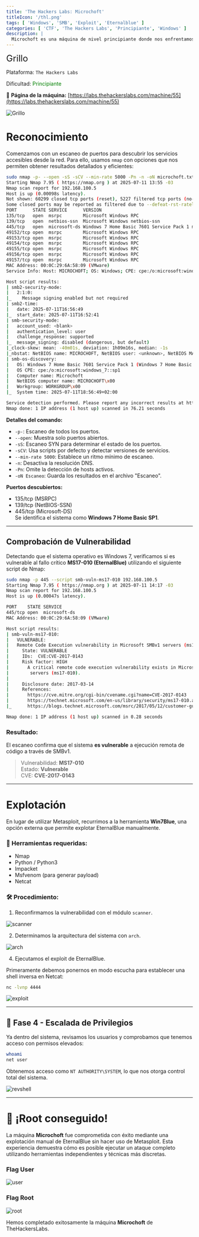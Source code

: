 ```yaml
---
title: 'The Hackers Labs: Microchoft'
titleIcon: '/thl.png'
tags: [ 'Windows', 'SMB', 'Exploit', 'Eternalblue' ]
categories: [ 'CTF', 'The Hackers Labs', 'Principiante', 'Windows' ]
description: |
  Microchoft es una máquina de nivel principiante donde nos enfrentamos a un sistema Windows 7 vulnerable. A través de un escaneo SMB descubrimos que es susceptible a EternalBlue. Sin usar Metasploit, logramos explotar la vulnerabilidad manualmente con herramientas externas y obtuvimos acceso como SYSTEM.
---
```


<font size='5'>Grillo</font>

Plataforma: `The Hackers Labs`

Dificultad: <font color='green'>Principiante</font>

🔗 **Página de la máquina:** [https://labs.thehackerslabs.com/machine/55](https://labs.thehackerslabs.com/machine/55)

![Grillo](/thl/principiante/microchoft/microchoft.png)

# Reconocimiento

Comenzamos con un escaneo de puertos para descubrir los servicios accesibles desde la red. Para ello, usamos `nmap` con opciones que nos permiten obtener resultados detallados y eficientes:

```bash
sudo nmap -p- --open -sS -sCV --min-rate 5000 -Pn -n -oN microchoft.txt 192.168.100.5
Starting Nmap 7.95 ( https://nmap.org ) at 2025-07-11 13:55 -03
Nmap scan report for 192.168.100.5
Host is up (0.00098s latency).                                                                                                                                                                                                              
Not shown: 60299 closed tcp ports (reset), 5227 filtered tcp ports (no-response)                                                                                                                                                            
Some closed ports may be reported as filtered due to --defeat-rst-ratelimit
PORT      STATE SERVICE      VERSION
135/tcp   open  msrpc        Microsoft Windows RPC
139/tcp   open  netbios-ssn  Microsoft Windows netbios-ssn
445/tcp   open  microsoft-ds Windows 7 Home Basic 7601 Service Pack 1 microsoft-ds (workgroup: WORKGROUP)
49152/tcp open  msrpc        Microsoft Windows RPC
49153/tcp open  msrpc        Microsoft Windows RPC
49154/tcp open  msrpc        Microsoft Windows RPC
49155/tcp open  msrpc        Microsoft Windows RPC
49156/tcp open  msrpc        Microsoft Windows RPC
49157/tcp open  msrpc        Microsoft Windows RPC
MAC Address: 00:0C:29:6A:58:09 (VMware)
Service Info: Host: MICROCHOFT; OS: Windows; CPE: cpe:/o:microsoft:windows

Host script results:
| smb2-security-mode: 
|   2:1:0: 
|_    Message signing enabled but not required
| smb2-time: 
|   date: 2025-07-11T16:56:49
|_  start_date: 2025-07-11T16:52:41
| smb-security-mode: 
|   account_used: <blank>
|   authentication_level: user
|   challenge_response: supported
|_  message_signing: disabled (dangerous, but default)
|_clock-skew: mean: -40m01s, deviation: 1h09m16s, median: -1s
|_nbstat: NetBIOS name: MICROCHOFT, NetBIOS user: <unknown>, NetBIOS MAC: 00:0c:29:6a:58:09 (VMware)
| smb-os-discovery: 
|   OS: Windows 7 Home Basic 7601 Service Pack 1 (Windows 7 Home Basic 6.1)
|   OS CPE: cpe:/o:microsoft:windows_7::sp1
|   Computer name: Microchoft
|   NetBIOS computer name: MICROCHOFT\x00
|   Workgroup: WORKGROUP\x00
|_  System time: 2025-07-11T18:56:49+02:00

Service detection performed. Please report any incorrect results at https://nmap.org/submit/ .
Nmap done: 1 IP address (1 host up) scanned in 76.21 seconds
```

**Detalles del comando:**

- `-p-`: Escaneo de todos los puertos.
- `--open`: Muestra solo puertos abiertos.
- `-sS`: Escaneo SYN para determinar el estado de los puertos.
- `-sCV`: Usa scripts por defecto y detectar versiones de servicios.
- `--min-rate 5000`: Establece un ritmo mínimo de escaneo.
- `-n`: Desactiva la resolución DNS.
- `-Pn`: Omite la detección de hosts activos.
- `-oN Escaneo`: Guarda los resultados en el archivo "Escaneo".

**Puertos descubiertos:**

- 135/tcp (MSRPC)
- 139/tcp (NetBIOS-SSN)
- 445/tcp (Microsoft-DS)  
Se identifica el sistema como **Windows 7 Home Basic SP1**.

---

## Comprobación de Vulnerabilidad

Detectando que el sistema operativo es Windows 7, verificamos si es vulnerable al fallo crítico **MS17-010 (EternalBlue)** utilizando el siguiente script de Nmap:

```bash
sudo nmap -p 445 --script smb-vuln-ms17-010 192.168.100.5
Starting Nmap 7.95 ( https://nmap.org ) at 2025-07-11 14:17 -03
Nmap scan report for 192.168.100.5
Host is up (0.00047s latency).

PORT    STATE SERVICE
445/tcp open  microsoft-ds
MAC Address: 00:0C:29:6A:58:09 (VMware)

Host script results:
| smb-vuln-ms17-010: 
|   VULNERABLE:
|   Remote Code Execution vulnerability in Microsoft SMBv1 servers (ms17-010)
|     State: VULNERABLE
|     IDs:  CVE:CVE-2017-0143
|     Risk factor: HIGH
|       A critical remote code execution vulnerability exists in Microsoft SMBv1
|        servers (ms17-010).
|           
|     Disclosure date: 2017-03-14
|     References:
|       https://cve.mitre.org/cgi-bin/cvename.cgi?name=CVE-2017-0143
|       https://technet.microsoft.com/en-us/library/security/ms17-010.aspx
|_      https://blogs.technet.microsoft.com/msrc/2017/05/12/customer-guidance-for-wannacrypt-attacks/

Nmap done: 1 IP address (1 host up) scanned in 0.28 seconds
```

### Resultado:

El escaneo confirma que el sistema **es vulnerable** a ejecución remota de código a través de SMBv1.

> Vulnerabilidad: **MS17-010**  
> Estado: **Vulnerable**  
> CVE: **CVE-2017-0143**

---

# Explotación

En lugar de utilizar Metasploit, recurrimos a la herramienta **Win7Blue**, una opción externa que permite explotar EternalBlue manualmente.

### 🧰 Herramientas requeridas:

- Nmap
- Python / Python3
- Impacket
- Msfvenom (para generar payload)
- Netcat

### 🛠️ Procedimiento:

1. Reconfirmamos la vulnerabilidad con el módulo `scanner`.

![scanner](/thl/principiante/microchoft/win7blue_nmap.png)

2. Determinamos la arquitectura del sistema con `arch`.

![arch](/thl/principiante/microchoft/win7blue_netexec.png)

4. Ejecutamos el exploit de EternalBlue.

Primeramente debemos ponernos en modo escucha para establecer una shell inversa en Netcat:

```bash
nc -lvnp 4444
```

![exploit](/thl/principiante/microchoft/win7blue_exploit.png)

---

## 🔐 Fase 4 - Escalada de Privilegios

Ya dentro del sistema, revisamos los usuarios y comprobamos que tenemos acceso con permisos elevados:

```bash
whoami
net user
```

Obtenemos acceso como `NT AUTHORITY\SYSTEM`, lo que nos otorga control total del sistema.

![revshell](/thl/principiante/microchoft/win7blue_revshell.png)

---

# 🎉 ¡Root conseguido!

La máquina **Microchoft** fue comprometida con éxito mediante una explotación manual de EternalBlue sin hacer uso de Metasploit. Esta experiencia demuestra cómo es posible ejecutar un ataque completo utilizando herramientas independientes y técnicas más discretas.

### Flag User

![user](/thl/principiante/microchoft/win7blue_user.png)

### Flag Root

![root](/thl/principiante/microchoft/win7blue_root.png)

Hemos completado exitosamente la máquina **Microchoft**  de TheHackersLabs.

